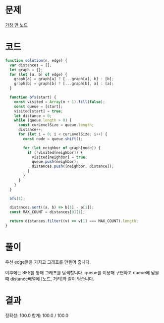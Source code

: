 # 문제

[가장 먼 노드](https://school.programmers.co.kr/learn/courses/30/lessons/49189)

# 코드

```javascript
function solution(n, edge) {
  var distances = [];
  let graph = {};
  for (let [a, b] of edge) {
    graph[a] = graph[a] ? [...graph[a], b] : [b];
    graph[b] = graph[b] ? [...graph[b], a] : [a];
  }

  function bfs(start) {
    const visited = Array(n + 1).fill(false);
    const queue = [start];
    visited[start] = true;
    let distance = 0;
    while (queue.length > 0) {
      const curLevelSize = queue.length;
      distance++;
      for (let i = 0; i < curLevelSize; i++) {
        const node = queue.shift();

        for (let neighbor of graph[node]) {
          if (!visited[neighbor]) {
            visited[neighbor] = true;
            queue.push(neighbor);
            distances.push([neighbor, distance]);
          }
        }
      }
    }
  }

  bfs(1);

  distances.sort((a, b) => b[1] - a[1]);
  const MAX_COUNT = distances[0][1];

  return distances.filter((v) => v[1] === MAX_COUNT).length;
}
```

# 풀이

우선 edge들을 가지고 그래프를 만들어 줍니다.

이후에는 BFS를 통해 그래프를 탐색합니다. queue를 이용해 구현하고 queue에 담을 때 distance배열에 [노드, 거리]와 같이 담습니다.

# 결과

정확성: 100.0
합계: 100.0 / 100.0
